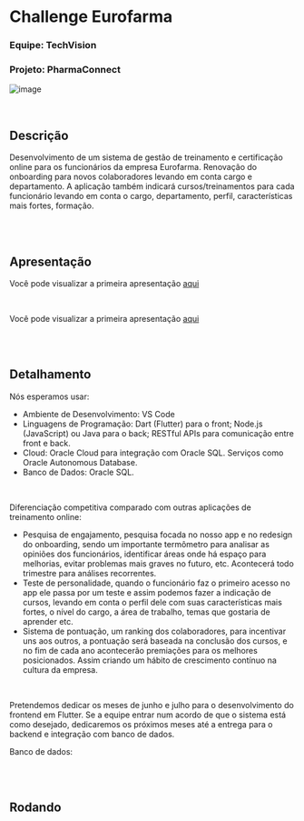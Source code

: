 #  Challenge Eurofarma

### Equipe: TechVision
### Projeto: PharmaConnect
![image](https://github.com/RafaelFCM/Portfolio/assets/100213402/7bfabef8-8276-4c25-b1e8-9fec0fa10887)


<br/>

## Descrição

Desenvolvimento de um sistema de gestão de treinamento e certificação online para os funcionários da empresa Eurofarma. Renovação do onboarding para novos
colaboradores levando em conta cargo e departamento. A aplicação também indicará cursos/treinamentos para cada funcionário levando em conta o cargo, departamento, perfil, características mais fortes, formação.

<br/>
<br/>

## Apresentação

Você pode visualizar a primeira apresentação [aqui](https://www.canva.com/design/DAGCIdV_15Y/zjNBBTyH3omer3Kw5G6RIA/edit?utm_content=DAGCIdV_15Y&utm_campaign=designshare&utm_medium=link2&utm_source=sharebutton)

<br/>

Você pode visualizar a primeira apresentação [aqui](https://docs.google.com/document/d/1cWbiLeEw3kRRxNFsUm4JbSKKQ6HqrnA4v4efwymyASI/edit?usp=sharing)

<br/>
<br/>

## Detalhamento

Nós esperamos usar:
- Ambiente de Desenvolvimento: VS Code
- Linguagens de Programação: Dart (Flutter) para o front; Node.js (JavaScript) ou Java para o back; RESTful APIs para comunicação entre front e back.
- Cloud: Oracle Cloud para integração com Oracle SQL. Serviços como Oracle Autonomous Database.
- Banco de Dados: Oracle SQL.

<br/>

Diferenciação competitiva comparado com outras aplicações de treinamento online:
- Pesquisa de engajamento, pesquisa focada no nosso app e no redesign do onboarding, sendo um importante termômetro para analisar as
opiniões dos funcionários, identificar áreas onde há espaço para melhorias, evitar problemas mais graves no futuro, etc. Acontecerá todo
trimestre para análises recorrentes.
- Teste de personalidade, quando o funcionário faz o primeiro acesso no app ele passa por um teste e assim podemos fazer a indicação de cursos,
levando em conta o perfil dele com suas características mais fortes, o nível do cargo, a área de trabalho, temas que gostaria de aprender etc.
- Sistema de pontuação, um ranking dos colaboradores, para incentivar uns aos outros, a pontuação será baseada
na conclusão dos cursos, e no fim de cada ano acontecerão premiações para os melhores posicionados. Assim criando um hábito de crescimento
contínuo na cultura da empresa. 

<br/>

Pretendemos dedicar os meses de junho e julho para o desenvolvimento do frontend em Flutter. Se a equipe entrar num acordo de que o sistema está como
desejado, dedicaremos os próximos meses até a entrega para o backend e integração com banco de dados.


Banco de dados:
 

<br/>
<br/>

## Rodando


